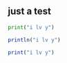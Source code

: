 ## just a test
```python
print("i lv y")
```
```julia
println("i lv y")
```
```r
print("i lv y")
```
